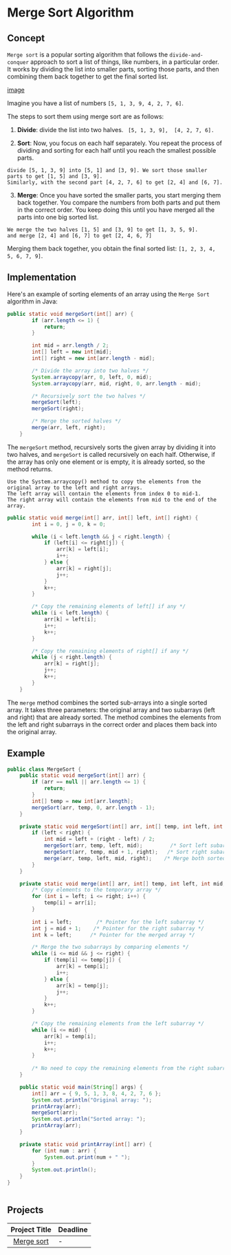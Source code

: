 # Merge Sort Algorithm 

## Concept
`Merge sort` is a popular sorting algorithm that follows the `divide-and-conquer` approach to sort a list of things, like numbers, in a particular order. It works by dividing the list into smaller parts, sorting those parts, and then combining them back together to get the final sorted list. 

[image]()

Imagine you have a list of numbers `[5, 1, 3, 9, 4, 2, 7, 6]`.

The steps  to sort them using merge sort are as follows:


1. **Divide**:  divide the list into two halves.
```  [5, 1, 3, 9],  [4, 2, 7, 6]. ```

2. **Sort**: Now, you focus on each half separately. You repeat the process of dividing and sorting for each half until you reach the smallest possible parts. 
```
divide [5, 1, 3, 9] into [5, 1] and [3, 9]. We sort those smaller parts to get [1, 5] and [3, 9].
Similarly, with the second part [4, 2, 7, 6] to get [2, 4] and [6, 7].
```



3. **Merge**: Once you have sorted the smaller parts, you start merging them back together. You compare the numbers from both parts and put them in the correct order. You keep doing this until you have merged all the parts into one big sorted list.


```
We merge the two halves [1, 5] and [3, 9] to get [1, 3, 5, 9]. 
and merge [2, 4] and [6, 7] to get [2, 4, 6, 7]
```
Merging them back together, you obtain the final sorted list: `[1, 2, 3, 4, 5, 6, 7, 9]`.

## Implementation

Here's an example of sorting elements of an array using the `Merge Sort` algorithm  in Java:

```java
public static void mergeSort(int[] arr) {
        if (arr.length <= 1) {
            return;
        }

        int mid = arr.length / 2;
        int[] left = new int[mid];
        int[] right = new int[arr.length - mid];

        /* Divide the array into two halves */
        System.arraycopy(arr, 0, left, 0, mid);
        System.arraycopy(arr, mid, right, 0, arr.length - mid);

        /* Recursively sort the two halves */
        mergeSort(left);
        mergeSort(right);

        /* Merge the sorted halves */
        merge(arr, left, right);
    }
```
The `mergeSort` method, recursively sorts the given array by dividing it into two halves, and `mergeSort` is called recursively on each half. Otherwise, if the array has only one element or is empty, it is already sorted, so the method returns.

```
Use the System.arraycopy() method to copy the elements from the original array to the left and right arrays. 
The left array will contain the elements from index 0 to mid-1.
The right array will contain the elements from mid to the end of the array.
```

```java
public static void merge(int[] arr, int[] left, int[] right) {
        int i = 0, j = 0, k = 0;

        while (i < left.length && j < right.length) {
            if (left[i] <= right[j]) {
                arr[k] = left[i];
                i++;
            } else {
                arr[k] = right[j];
                j++;
            }
            k++;
        }

        /* Copy the remaining elements of left[] if any */
        while (i < left.length) {
            arr[k] = left[i];
            i++;
            k++;
        }

        /* Copy the remaining elements of right[] if any */
        while (j < right.length) {
            arr[k] = right[j];
            j++;
            k++;
        }
    }
```
The `merge` method combines the sorted sub-arrays into a single sorted array. It takes three parameters: the original array and two subarrays (left and right) that are already sorted.
The method combines the elements from the left and right subarrays in the correct order and places them back into the original array.

## Example

```java
public class MergeSort {
    public static void mergeSort(int[] arr) {
        if (arr == null || arr.length <= 1) {
            return;
        }
        int[] temp = new int[arr.length];
        mergeSort(arr, temp, 0, arr.length - 1);
    }

    private static void mergeSort(int[] arr, int[] temp, int left, int right) {
        if (left < right) {
            int mid = left + (right - left) / 2;
            mergeSort(arr, temp, left, mid);         /* Sort left subarray */
            mergeSort(arr, temp, mid + 1, right);   /* Sort right subarray */
            merge(arr, temp, left, mid, right);    /* Merge both sorted subarrays */
        }
    }

    private static void merge(int[] arr, int[] temp, int left, int mid, int right) {
        /* Copy elements to the temporary array */
        for (int i = left; i <= right; i++) {
            temp[i] = arr[i];
        }
        
        int i = left;        /* Pointer for the left subarray */
        int j = mid + 1;    /* Pointer for the right subarray */
        int k = left;      /* Pointer for the merged array */

        /* Merge the two subarrays by comparing elements */
        while (i <= mid && j <= right) {
            if (temp[i] <= temp[j]) {
                arr[k] = temp[i];
                i++;
            } else {
                arr[k] = temp[j];
                j++;
            }
            k++;
        }

        /* Copy the remaining elements from the left subarray */
        while (i <= mid) {
            arr[k] = temp[i];
            i++;
            k++;
        }
        
        /* No need to copy the remaining elements from the right subarray */
    }

    public static void main(String[] args) {
        int[] arr = { 9, 5, 1, 3, 8, 4, 2, 7, 6 };
        System.out.println("Original array: ");
        printArray(arr);
        mergeSort(arr);
        System.out.println("Sorted array: ");
        printArray(arr);
    }

    private static void printArray(int[] arr) {
        for (int num : arr) {
            System.out.print(num + " ");
        }
        System.out.println();
    }
}



```

## Projects
| Project Title | Deadline |
|:-----------:|:-------------|
| [Merge sort](https://github.com/SAFCSP-Team/merge-sort) | - | 



